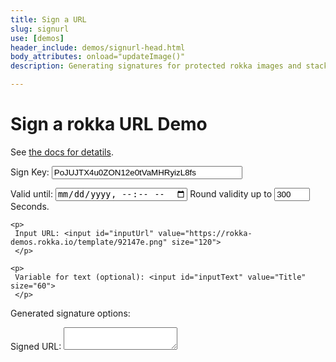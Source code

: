 ```yaml
---
title: Sign a URL
slug: signurl
use: [demos]
header_include: demos/signurl-head.html
body_attributes: onload="updateImage()"
description: Generating signatures for protected rokka images and stacks

---
```

 
# Sign a rokka URL Demo

See [the docs for detatils](https://rokka.io/documentation/references/protected-images-and-stacks.html).


<div id="demoForm">   
<form id="form" onkeyup="updateImage()" onchange="updateImage()">
    <p>
     Sign Key: <input id="signKey"  size="35" value="PoJUJTX4u0ZON12e0tVaMHRyizL8fs">
     </p>
    <p>
    Valid until: <input id="until"  type="datetime-local" value="now" size="20">
     Round validity up to <input id="roundUp" value="300" size="4"> Seconds.
     </p>

    <p>
     Input URL: <input id="inputUrl" value="https://rokka-demos.rokka.io/template/92147e.png" size="120">
     </p>

    <p>
     Variable for text (optional): <input id="inputText" value="Title" size="60">
     </p>

</form>
</div>
<p>
  Generated signature options: <span id="options"> </span>
</p>
<p>
    Signed URL: <textarea id="url" onkeyup="urlchange()" >
    </textarea>
</p>
<p>
    <img id="image" src="">
</p>
